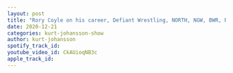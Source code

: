 ```yaml
---
layout: post
title: "Rory Coyle on his career, Defiant Wrestling, NORTH, NGW, BWR, Rampage Brown, goals & much more"
date: 2020-12-21
categories: kurt-johansson-show
author: kurt-johansson
spotify_track_id: 
youtube_video_id: CkAUioqNB3c
apple_track_id: 
---
```

